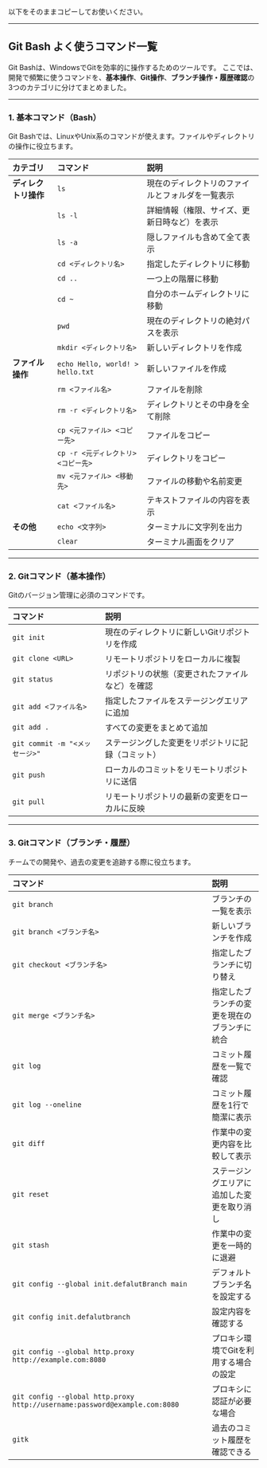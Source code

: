 
以下をそのままコピーしてお使いください。

---

## Git Bash よく使うコマンド一覧

Git Bashは、WindowsでGitを効率的に操作するためのツールです。
ここでは、開発で頻繁に使うコマンドを、**基本操作**、**Git操作**、**ブランチ操作・履歴確認**の3つのカテゴリに分けてまとめました。

---

### 1. 基本コマンド（Bash）

Git Bashでは、LinuxやUnix系のコマンドが使えます。ファイルやディレクトリの操作に役立ちます。

| カテゴリ | コマンド | 説明 |
| :--- | :--- | :--- |
| **ディレクトリ操作** | `ls` | 現在のディレクトリのファイルとフォルダを一覧表示 |
| | `ls -l` | 詳細情報（権限、サイズ、更新日時など）を表示 |
| | `ls -a` | 隠しファイルも含めて全て表示 |
| | `cd <ディレクトリ名>` | 指定したディレクトリに移動 |
| | `cd ..` | 一つ上の階層に移動 |
| | `cd ~` | 自分のホームディレクトリに移動 |
| | `pwd` | 現在のディレクトリの絶対パスを表示 |
| | `mkdir <ディレクトリ名>` | 新しいディレクトリを作成 |
| **ファイル操作** | `echo Hello, world! > hello.txt` | 新しいファイルを作成 |
| | `rm <ファイル名>` | ファイルを削除 |
| | `rm -r <ディレクトリ名>` | ディレクトリとその中身を全て削除 |
| | `cp <元ファイル> <コピー先>` | ファイルをコピー |
| | `cp -r <元ディレクトリ> <コピー先>` | ディレクトリをコピー |
| | `mv <元ファイル> <移動先>` | ファイルの移動や名前変更 |
| | `cat <ファイル名>` | テキストファイルの内容を表示 |
| **その他** | `echo <文字列>` | ターミナルに文字列を出力 |
| | `clear` | ターミナル画面をクリア |



---

### 2. Gitコマンド（基本操作）

Gitのバージョン管理に必須のコマンドです。

| コマンド | 説明 |
| :--- | :--- |
| `git init` | 現在のディレクトリに新しいGitリポジトリを作成 |
| `git clone <URL>` | リモートリポジトリをローカルに複製 |
| `git status` | リポジトリの状態（変更されたファイルなど）を確認 |
| `git add <ファイル名>` | 指定したファイルをステージングエリアに追加 |
| `git add .` | すべての変更をまとめて追加 |
| `git commit -m "<メッセージ>"` | ステージングした変更をリポジトリに記録（コミット） |
| `git push` | ローカルのコミットをリモートリポジトリに送信 |
| `git pull` | リモートリポジトリの最新の変更をローカルに反映 |

---

### 3. Gitコマンド（ブランチ・履歴）

チームでの開発や、過去の変更を追跡する際に役立ちます。

| コマンド | 説明 |
| :--- | :--- |
| `git branch` | ブランチの一覧を表示 |
| `git branch <ブランチ名>` | 新しいブランチを作成 |
| `git checkout <ブランチ名>` | 指定したブランチに切り替え |
| `git merge <ブランチ名>` | 指定したブランチの変更を現在のブランチに統合 |
| `git log` | コミット履歴を一覧で確認 |
| `git log --oneline` | コミット履歴を1行で簡潔に表示 |
| `git diff` | 作業中の変更内容を比較して表示 |
| `git reset` | ステージングエリアに追加した変更を取り消し |
| `git stash` | 作業中の変更を一時的に退避 |
| `git config --global init.defalutBranch main` | デフォルトブランチ名を設定する |
| `git config init.defalutbranch` | 設定内容を確認する |
| `git config --global http.proxy http://example.com:8080` | プロキシ環境でGitを利用する場合の設定 |
| `git config --global http.proxy http://username:password@example.com:8080` | プロキシに認証が必要な場合 |
| `gitk` | 過去のコミット履歴を確認できる |



